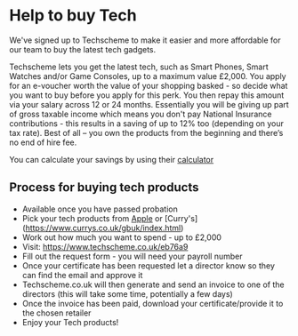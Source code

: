 # Help to buy Tech

We've signed up to Techscheme to make it easier and more affordable for our team to buy the latest tech gadgets.

Techscheme lets you get the latest tech, such as Smart Phones, Smart Watches and/or Game Consoles, up to a maximum value £2,000. You apply for an e-voucher worth the value of your shopping basked - so decide what you want to buy before you apply for this perk.
You then repay this amount via your salary across 12 or 24 months. Essentially you will be giving up part of gross taxable income which means you don't pay National Insurance contributions - this results in a saving of up to 12% too (depending on your tax rate). 
Best of all – you own the products from the beginning and there’s no end of hire fee.

You can calculate your savings by using their [calculator](https://www.techscheme.co.uk/how-it-works)

## Process for buying tech products

- Available once you have passed probation
- Pick your tech products from [Apple](https://www.apple.com) or [Curry's] (https://www.currys.co.uk/gbuk/index.html)
- Work out how much you want to spend - up to £2,000
- Visit: https://www.techscheme.co.uk/eb76a9
- Fill out the request form - you will need your payroll number 
- Once your certificate has been requested let a director know so they can find the email and approve it
- Techscheme.co.uk will then generate and send an invoice to one of the directors (this will take some time, potentially a few days)
- Once the invoice has been paid, download your certificate/provide it to the chosen retailer
- Enjoy your Tech products!
